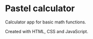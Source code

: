 # Pastel calculator
Calculator app for basic math functions.

Created with HTML, CSS and JavaScript.
